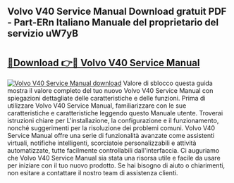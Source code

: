 ## Volvo V40 Service Manual Download gratuit PDF - Part-ERn Italiano Manuale del proprietario del servizio uW7yB

# <h2><a href="http://dfb4u7.blite.top/?on=Volvo+V40+Service+Manual">🔗Download 👉🔴 Volvo V40 Service Manual</a></h2>

[![Volvo V40 Service Manual download](https://i.imgur.com/lujVjoI.png)](http://dfb4u7.blite.top/?on=Volvo+V40+Service+Manual)
Valore di sblocco questa guida mostra il valore completo del tuo nuovo Volvo V40 Service Manual con spiegazioni dettagliate delle caratteristiche e delle funzioni. Prima di utilizzare Volvo V40 Service Manual, familiarizzare con le sue caratteristiche e caratteristiche leggendo questo Manuale utente. Troverai istruzioni chiare per L'installazione, la configurazione e il funzionamento, nonché suggerimenti per la risoluzione dei problemi comuni. Volvo V40 Service Manual offre una serie di funzionalità avanzate come assistenti virtuali, notifiche intelligenti, scorciatoie personalizzabili e attività automatizzate, tutte facilmente controllabili dall'interfaccia. Ci auguriamo che Volvo V40 Service Manual sia stata una risorsa utile e facile da usare per iniziare con il tuo nuovo prodotto. Se hai bisogno di aiuto o chiarimenti, non esitare a contattare il nostro team di assistenza clienti.
